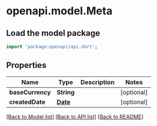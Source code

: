 # openapi.model.Meta

## Load the model package
```dart
import 'package:openapi/api.dart';
```

## Properties
Name | Type | Description | Notes
------------ | ------------- | ------------- | -------------
**baseCurrency** | **String** |  | [optional] 
**createdDate** | [**Date**](Date.md) |  | [optional] 

[[Back to Model list]](../README.md#documentation-for-models) [[Back to API list]](../README.md#documentation-for-api-endpoints) [[Back to README]](../README.md)


